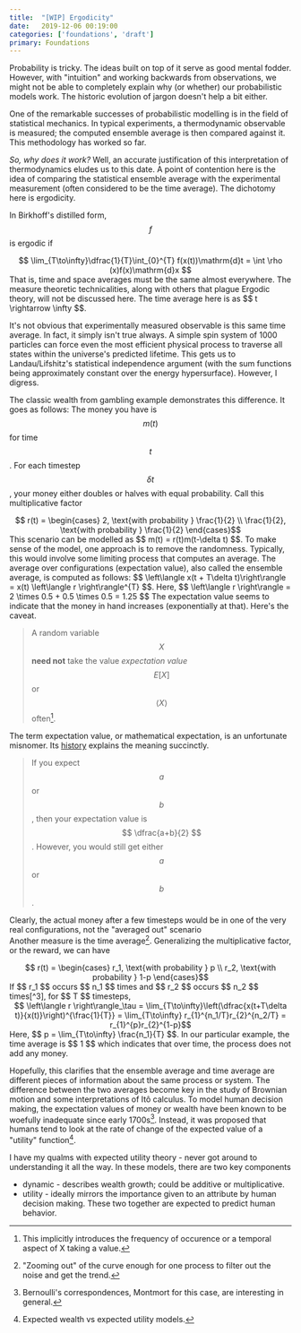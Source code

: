 ```yaml
---
title:  "[WIP] Ergodicity"
date:   2019-12-06 00:19:00
categories: ['foundations', 'draft']
primary: Foundations
---
```

<script type="text/javascript" src="https://cdn.mathjax.org/mathjax/latest/MathJax.js?config=TeX-AMS_HTML"></script>

Probability is tricky. The ideas built on top of it serve as good mental fodder. However, with "intuition" and working backwards from observations, we might not be able to completely explain why (or whether) our probabilistic models work. The historic evolution of jargon doesn't help a bit either. 

One of the remarkable successes of probabilistic modelling is in the field of statistical mechanics. In typical experiments, a thermodynamic observable is measured; the computed ensemble average is then compared against it. This methodology has worked so far. 

_So, why does it work?_ Well, an accurate justification of this interpretation of thermodynamics eludes us to this date. A point of contention here is the idea of comparing the statistical ensemble average with the experimental measurement (often considered to be the time average). The dichotomy here is ergodicity. 

In Birkhoff's distilled form, $$ f $$ is ergodic if 
<center>$$ \lim_{T\to\infty}\dfrac{1}{T}\int_{0}^{T} f(x(t))\mathrm{d}t = \int \rho (x)f(x)\mathrm{d}x $$</center>
That is, time and space averages must be the same almost everywhere. The measure theoretic technicalities, along with others that plague Ergodic theory, will not be discussed here. The time average here is as $$ t \rightarrow \infty $$. 

It's not obvious that experimentally measured observable is this same time average. In fact, it simply isn't true always. A simple spin system of 1000 particles can force even the most efficient physical process to traverse all states within the universe's predicted lifetime. This gets us to Landau/Lifshitz's statistical independence argument (with the sum functions being approximately constant over the energy hypersurface). However, I digress.

The classic wealth from gambling example demonstrates this difference. It goes as follows: The money you have is $$ m(t) $$ for time $$ t $$. For each timestep $$ \delta t $$, your money either doubles or halves with equal probability. Call this multiplicative factor 
<center>$$ r(t) = \begin{cases} 2, \text{with probability } \frac{1}{2} \\ \frac{1}{2}, \text{with probability } \frac{1}{2} \end{cases}$$ </center>
This scenario can be modelled as $$ m(t) = r(t)m(t-\delta t) $$. To make sense of the model, one approach is to remove the randomness. Typically, this would involve some limiting process that computes an average. The average over configurations (expectation value), also called the ensemble average, is computed as follows: $$ \left\langle x(t + T\delta t)\right\rangle = x(t) \left\langle r \right\rangle^{T} $$. Here, $$ \left\langle r \right\rangle = 2 \times 0.5 + 0.5 \times 0.5 = 1.25 $$ The expectation value seems to indicate that the money in hand increases (exponentially at that). Here's the caveat.

> A random variable $$ X $$ **need not** take the value _expectation value_ $$ E[X] $$ or $$ \left\langle X \right\rangle $$ often[^1].

The term expectation value, or mathematical expectation, is an unfortunate misnomer. Its [history](https://en.wikipedia.org/wiki/Expected_value#Etymology) explains the meaning succinctly. 
> If you expect $$ a $$ or $$ b $$, then your expectation value is $$ \dfrac{a+b}{2} $$. However, you would still get either $$ a $$ or $$ b $$.

Clearly, the actual money after a few timesteps would be in one of the very real configurations, not the "averaged out" scenario  
Another measure is the time average[^2]. Generalizing the multiplicative factor, or the reward, we can have 
<center>$$ r(t) = \begin{cases} r_1, \text{with probability } p \\ r_2, \text{with probability } 1-p \end{cases}$$ </center>
If $$ r_1 $$ occurs $$ n_1 $$ times and $$ r_2 $$ occurs $$ n_2 $$ times[^3], for $$ T $$ timesteps,
<center>$$ \left\langle r \right\rangle_\tau = \lim_{T\to\infty}\left(\dfrac{x(t+T\delta t)}{x(t)}\right)^{\frac{1}{T}} = \lim_{T\to\infty} r_{1}^{n_1/T}r_{2}^{n_2/T} = r_{1}^{p}r_{2}^{1-p}$$ </center>
Here, $$ p = \lim_{T\to\infty} \frac{n_1}{T} $$. In our particular example, the time average is $$ 1 $$ which indicates that over time, the process does not add any money.

Hopefully, this clarifies that the ensemble average and time average are different pieces of information about the same process or system. The difference between the two averages become key in the study of Brownian motion and some interpretations of Itô calculus. To model human decision making, the expectation values of money or wealth have been known to be woefully inadequate since early 1700s[^4]. Instead, it was proposed that humans tend to look at the rate of change of the expected value of a "utility" function[^5]. 

I have my qualms with expected utility theory - never got around to understanding it all the way. In these models, there are two key components
* dynamic - describes wealth growth; could be additive or multiplicative.
* utility - ideally mirrors the importance given to an attribute by human decision making.
These two together are expected to predict human behavior. 

[^1]: This implicitly introduces the frequency of occurence or a temporal aspect of X taking a value.
[^2]: "Zooming out" of the curve enough for one process to filter out the noise and get the trend.
[^3]: Here, $$ n_1 + n_2 = T $$
[^4]: Bernoulli's correspondences, Montmort for this case, are interesting in general.
[^5]: Expected wealth vs expected utility models.
